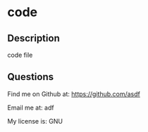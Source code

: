# code 

  ## Description 
 code file

 ## Questions

 
 Find me on Github at: https://github.com/asdf

 Email me at: adf

 My license is: GNU

